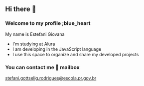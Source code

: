 ## Hi there 👋
### Welcome to my profile ;blue_heart

My name is Estefani Giovana

- I'm studying at Alura
- I am developing in the JavaScript language
- I use this space to organize and share my developed projects

### You can contact me 📧  mailbox


stefani.gottselig.rodrigues@escola.pr.gov.br
